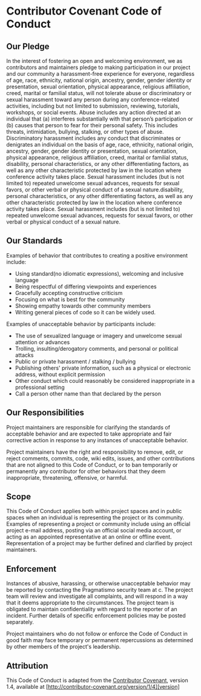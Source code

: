 # Contributor Covenant Code of Conduct

## Our Pledge

In the interest of fostering an open and welcoming environment, we as contributors and maintainers pledge to making participation in our project and our community a harassment-free experience for everyone, regardless of age, race, ethnicity, national origin, ancestry, gender, gender identity or presentation, sexual orientation, physical appearance, religious affiliation, creed, marital or familial status, will not tolerate abuse or discriminatory or sexual harassment toward any person during any conference-related activities, including but not limited to submission, reviewing, tutorials, workshops, or social events. Abuse includes any action directed at an individual that (a) interferes substantially with that person’s participation or (b) causes that person to fear for their personal safety. This includes threats, intimidation, bullying, stalking, or other types of abuse. Discriminatory harassment includes any conduct that discriminates or denigrates an individual on the basis of age, race, ethnicity, national origin, ancestry, gender, gender identity or presentation, sexual orientation, physical appearance, religious affiliation, creed, marital or familial status, disability, personal characteristics, or any other differentiating factors, as well as any other characteristic protected by law in the location where conference activity takes place. Sexual harassment includes (but is not limited to) repeated unwelcome sexual advances, requests for sexual favors, or other verbal or physical conduct of a sexual nature.disability, personal characteristics, or any other differentiating factors, as well as any other characteristic protected by law in the location where conference activity takes place. Sexual harassment includes (but is not limited to) repeated unwelcome sexual advances, requests for sexual favors, or other verbal or physical conduct of a sexual nature.

## Our Standards

Examples of behavior that contributes to creating a positive environment include:

* Using standard(no idiomatic expressions), welcoming and inclusive language
* Being respectful of differing viewpoints and experiences
* Gracefully accepting constructive criticism
* Focusing on what is best for the community
* Showing empathy towards other community members
* Writing general pieces of code so it can be widely used.

Examples of unacceptable behavior by participants include:

* The use of sexualized language or imagery and unwelcome sexual attention or advances
* Trolling, insulting/derogatory comments, and personal or political attacks
* Public or private harassment / stalking / bullying
* Publishing others' private information, such as a physical or electronic address, without explicit permission
* Other conduct which could reasonably be considered inappropriate in a professional setting
* Call a person other name than that declared by the person

## Our Responsibilities

Project maintainers are responsible for clarifying the standards of acceptable behavior and are expected to take appropriate and fair corrective action in response to any instances of unacceptable behavior.

Project maintainers have the right and responsibility to remove, edit, or reject comments, commits, code, wiki edits, issues, and other contributions that are not aligned to this Code of Conduct, or to ban temporarily or permanently any contributor for other behaviors that they deem inappropriate, threatening, offensive, or harmful.

## Scope

This Code of Conduct applies both within project spaces and in public spaces when an individual is representing the project or its community. Examples of representing a project or community include using an official project e-mail address, posting via an official social media account, or acting as an appointed representative at an online or offline event. Representation of a project may be further defined and clarified by project maintainers.

## Enforcement

Instances of abusive, harassing, or otherwise unacceptable behavior may be reported by contacting the Pragmatismo security team at c. The project team will review and investigate all complaints, and will respond in a way that it deems appropriate to the circumstances. The project team is obligated to maintain confidentiality with regard to the reporter of an incident. Further details of specific enforcement policies may be posted separately.

Project maintainers who do not follow or enforce the Code of Conduct in good faith may face temporary or permanent repercussions as determined by other members of the project's leadership.

## Attribution

This Code of Conduct is adapted from the [Contributor Covenant][homepage], version 1.4, available at [http://contributor-covenant.org/version/1/4][version]

[homepage]: http://contributor-covenant.org
[version]: http://contributor-covenant.org/version/1/4/

